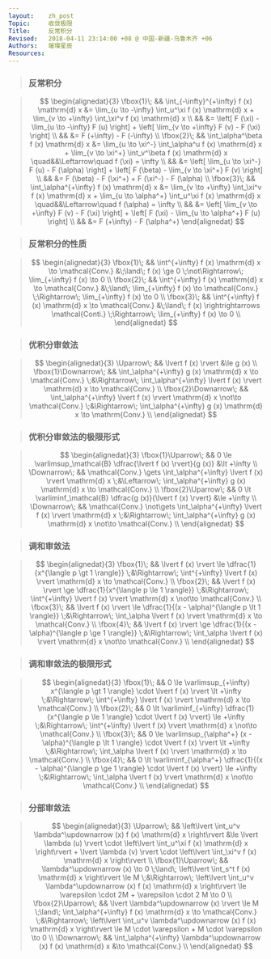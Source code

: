 ```yaml
---
layout:    zh_post
Topic:     收敛极限
Title:     反常积分
Revised:   2018-04-11 23:14:00 +08 @ 中国-新疆-乌鲁木齐 +06
Authors:   璀璨星辰
Resources:
---
```


> ### 反常积分

> $$
> \begin{alignedat}{3}
> \fbox{1}\; && \int_{-\infty}^{+\infty} f (x) \mathrm{d} x &= \lim_{u \to -\infty} \int_u^\xi f (x) \mathrm{d} x + \lim_{v \to +\infty} \int_\xi^v f (x) \mathrm{d} x \\
>            &&                                             &= \left[ F (\xi) - \lim_{u \to -\infty} F (u) \right] + \left[ \lim_{v \to +\infty} F (v) - F (\xi) \right] \\
>            &&                                             &= F (+\infty) - F (-\infty) \\
> \fbox{2}\; &&        \int_\alpha^\beta f (x) \mathrm{d} x &= \lim_{u \to \xi^-} \int_\alpha^u f (x) \mathrm{d} x + \lim_{v \to \xi^+} \int_v^\beta f (x) \mathrm{d} x \quad&&\Leftarrow\quad f (\xi) = \infty \\ 
>            &&                                             &= \left[ \lim_{u \to \xi^-} F (u) - F (\alpha) \right] + \left[ F (\beta) - \lim_{v \to \xi^+} F (v) \right] \\
>            &&                                             &= F (\beta) - F (\xi^+) + F (\xi^-) - F (\alpha) \\
> \fbox{3}\; &&    \int_\alpha^{+\infty} f (x) \mathrm{d} x &= \lim_{v \to +\infty} \int_\xi^v f (x) \mathrm{d} x + \lim_{u \to \alpha^+} \int_u^\xi f (x) \mathrm{d} x \quad&&\Leftarrow\quad f (\alpha) = \infty \\
>            &&                                             &= \left[ \lim_{v \to +\infty} F (v) - F (\xi) \right] + \left[ F (\xi) - \lim_{u \to \alpha^+} F (u) \right] \\
>            &&                                             &= F (+\infty) - F (\alpha^+)
> \end{alignedat}
> $$
>

> ### 反常积分的性质

> $$
> \begin{alignedat}{3}
> \fbox{1}\; && \int^{+\infty} f (x) \mathrm{d} x \to \mathcal{Conv.} &\;\land\; f (x) \ge 0 \;\not\Rightarrow\; \lim_{+\infty} f (x) \to 0 \\
> \fbox{2}\; && \int^{+\infty} f (x) \mathrm{d} x \to \mathcal{Conv.} &\;\land\; \lim_{+\infty} f (x) \to \mathcal{Conv.} \;\Rightarrow\; \lim_{+\infty} f (x) \to 0 \\
> \fbox{3}\; && \int^{+\infty} f (x) \mathrm{d} x \to \mathcal{Conv.} &\;\land\; f (x) \rightrightarrows \mathcal{Conti.} \;\Rightarrow\; \lim_{+\infty} f (x) \to 0 \\
> \end{alignedat}
> $$
>

> ### 优积分审敛法

> $$
> \begin{alignedat}{3}
> \Uparrow\;           &&                                                              \lvert f (x) \rvert &\le g (x) \\
> \fbox{1}\Downarrow\; &&                   \int_\alpha^{+\infty} g (x) \mathrm{d} x \to \mathcal{Conv.} \;&\Rightarrow\; \int_\alpha^{+\infty} \lvert f (x) \rvert \mathrm{d} x \to \mathcal{Conv.} \\
> \fbox{2}\Downarrow\; && \int_\alpha^{+\infty} \lvert f (x) \rvert \mathrm{d} x \not\to \mathcal{Conv.} \;&\Rightarrow\; \int_\alpha^{+\infty} g (x) \mathrm{d} x \to \mathrm{Conv.} \\
> \end{alignedat}
> $$
>

> ### 优积分审敛法的极限形式

> $$
> \begin{alignedat}{3}
> \fbox{1}\Uparrow\; &&                    0 \le \varlimsup_\mathcal{B} \dfrac{\lvert f (x) \rvert}{g (x)} &\lt +\infty \\
> \Downarrow\;       &&     \mathcal{Conv.} \gets \int_\alpha^{+\infty} \lvert f (x) \rvert \mathrm{d} x \;&\Leftarrow\; \int_\alpha^{+\infty} g (x) \mathrm{d} x \to \mathcal{Conv.} \\
> \fbox{2}\Uparrow\; &&                    0 \lt \varliminf_\mathcal{B} \dfrac{g (x)}{\lvert f (x) \rvert} &\le +\infty \\
> \Downarrow\;       && \mathcal{Conv.} \not\gets \int_\alpha^{+\infty} \lvert f (x) \rvert \mathrm{d} x \;&\Rightarrow\; \int_\alpha^{+\infty} g (x) \mathrm{d} x \not\to \mathcal{Conv.} \\
> \end{alignedat}
> $$
>

> ### 调和审敛法

> $$
> \begin{alignedat}{3}
> \fbox{1}\; &&            \lvert f (x) \rvert \le \dfrac{1}{x^{\langle p \gt 1 \rangle}} \;&\Rightarrow\; \int^{+\infty} \lvert f (x) \rvert \mathrm{d} x \to \mathcal{Conv.} \\
> \fbox{2}\; &&            \lvert f (x) \rvert \ge \dfrac{1}{x^{\langle p \le 1 \rangle}} \;&\Rightarrow\; \int^{+\infty} \lvert f (x) \rvert \mathrm{d} x \not\to \mathcal{Conv.} \\
> \fbox{3}\; && \lvert f (x) \rvert \le \dfrac{1}{(x - \alpha)^{\langle p \lt 1 \rangle}} \;&\Rightarrow\; \int_\alpha \lvert f (x) \rvert \mathrm{d} x \to \mathcal{Conv.} \\
> \fbox{4}\; && \lvert f (x) \rvert \ge \dfrac{1}{(x - \alpha)^{\langle p \ge 1 \rangle}} \;&\Rightarrow\; \int_\alpha \lvert f (x) \rvert \mathrm{d} x \not\to \mathcal{Conv.} \\
> \end{alignedat}
> $$
>

> ### 调和审敛法的极限形式

> $$
> \begin{alignedat}{3}
> \fbox{1}\; &&                        0 \le \varlimsup_{+\infty} x^{\langle p \gt 1 \rangle} \cdot \lvert f (x) \rvert \lt +\infty \;&\Rightarrow\; \int^{+\infty} \lvert f (x) \rvert \mathrm{d} x \to \mathcal{Conv.} \\
> \fbox{2}\; &&             0 \lt \varliminf_{+\infty} \dfrac{1}{x^{\langle p \le 1 \rangle} \cdot \lvert f (x) \rvert} \le +\infty \;&\Rightarrow\; \int^{+\infty} \lvert f (x) \rvert \mathrm{d} x \not\to \mathcal{Conv.} \\
> \fbox{3}\; &&            0 \le \varlimsup_{\alpha^+} (x - \alpha)^{\langle p \lt 1 \rangle} \cdot \lvert f (x) \rvert \lt +\infty \;&\Rightarrow\; \int_\alpha \lvert f (x) \rvert \mathrm{d} x \to \mathcal{Conv.} \\
> \fbox{4}\; && 0 \lt \varliminf_{\alpha^+} \dfrac{1}{(x - \alpha)^{\langle p \ge 1 \rangle} \cdot \lvert f (x) \rvert} \le +\infty \;&\Rightarrow\; \int_\alpha \lvert f (x) \rvert \mathrm{d} x \not\to \mathcal{Conv.} \\
> \end{alignedat}
> $$
>

> ### 分部审敛法

> $$
> \begin{alignedat}{3}
> \Uparrow\;         &&                                         \left\lvert \int_u^v \lambda^\updownarrow (x) f (x) \mathrm{d} x \right\rvert &\le \lvert \lambda (u) \rvert \cdot \left\lvert \int_u^\xi f (x) \mathrm{d} x  \right\rvert + \lvert \lambda (v) \rvert \cdot \left\lvert \int_\xi^v f (x) \mathrm{d} x \right\rvert \\
> \fbox{1}\Uparrow\; &&                 \lambda^\updownarrow (x) \to 0 \;\land\; \left\lvert \int_s^t f (x) \mathrm{d} x \right\rvert \le M \;&\Rightarrow\; \left\lvert \int_u^v \lambda^\updownarrow (x) f (x) \mathrm{d} x \right\rvert \le \varepsilon \cdot 2M + \varepsilon \cdot 2 M \to 0 \\
> \fbox{2}\Uparrow\; && \lvert \lambda^\updownarrow (x) \rvert \le M \;\land\; \int_\alpha^{+\infty} f (x) \mathrm{d} x \to \mathcal{Conv.} \;&\Rightarrow\; \left\lvert \int_u^v \lambda^\updownarrow (x) f (x) \mathrm{d} x \right\rvert \le M \cdot \varepsilon + M \cdot \varepsilon \to 0 \\
> \Downarrow\;       &&                                                     \int_\alpha^{+\infty} \lambda^\updownarrow (x) f (x) \mathrm{d} x &\to \mathcal{Conv.} \\
> \end{alignedat}
> $$
>
